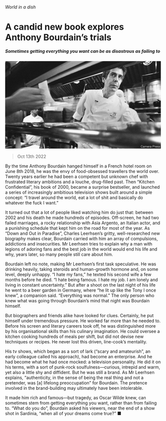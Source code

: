 ###### World in a dish

# A candid new book explores Anthony Bourdain’s trials 

##### Sometimes getting everything you want can be as disastrous as failing to 

![image](images/20221015_CUP005.jpg) 

> Oct 13th 2022 

By the time Anthony Bourdain hanged himself in a French hotel room on June 8th 2018, he was the envy of food-obsessed travellers the world over. Twenty years earlier he had been a competent but unknown chef with frustrated literary ambitions and a louche, drug-filled past. Then “Kitchen Confidential”, his book of 2000, became a surprise bestseller, and launched a series of increasingly ambitious television shows built around a simple concept: “I travel around the world, eat a lot of shit and basically do whatever the fuck I want.”

It turned out that a lot of people liked watching him do just that: between 2002 and his death he made hundreds of episodes. Off-screen, he had two failed marriages, a rocky relationship with Asia Argento, an Italian actor, and a punishing schedule that kept him on the road for most of the year. As “Down and Out in Paradise”, Charles Leerhsen’s gritty, well-researched new biography makes clear, Bourdain carried with him an array of compulsions, addictions and insecurities. Mr Leerhsen tries to explain why a man with legions of adoring fans and the best job in the world would end his life and why, years later, so many people still care about him.

Bourdain left no note, making Mr Leerhsen’s first task speculative. He was drinking heavily, taking steroids and human-growth hormone and, on some level, deeply unhappy. “I hate my fans,” he texted his second wife a few months before he died. “I hate being famous. I hate my job. I am lonely and living in constant uncertainty.” But after a shoot on the last night of his life he went to a beer garden in Germany, where “he lit up like the Tony I once knew”, a companion said. “Everything was normal.” The only person who knew what was going through Bourdain’s mind that night was Bourdain himself.

But biographers and friends alike have looked for clues. Certainly, he put himself under tremendous pressure. He worked far more than he needed to. Before his screen and literary careers took off, he was distinguished more by his organisational skills than his culinary imagination. He could oversee a kitchen cooking hundreds of meals per shift, but did not devise new techniques or recipes. He never lost this driven, line-cook’s mentality.

His tv shows, which began as a sort of lark (“scary and amateurish”, an early colleague called his approach), had become an enterprise. And he had become what he had once mocked: a television personality. He did it on his terms, with a sort of punk-rock soulfulness—curious, intrepid and warm, yet also a little shy and diffident. But he was still a brand. As Mr Leerhsen explains, “authenticity, in the sense of being the real thing and not a pretender, was [a] lifelong preoccupation” for Bourdain. The pretence involved in the brand-building may ultimately have been intolerable.

It made him rich and famous—but tragedy, as Oscar Wilde knew, can sometimes stem from getting everything you want, rather than from failing to. “What do you do”, Bourdain asked his viewers, near the end of a show shot in Sardinia, “when all of your dreams come true?” ■

